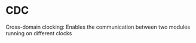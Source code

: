 # CDC
Cross-domain clocking: Enables the communication between two modules running on different clocks
